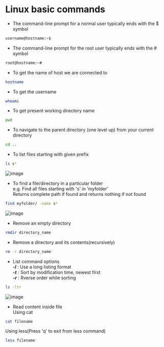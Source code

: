 # Linux basic commands
- The command-line prompt for a normal user typically ends with the $ symbol
```bash
username@hostname:~$
```

- The command-line prompt for the root user typically ends with the # symbol
```bash
root@hostname:~#
```

- To get the name of host we are connected to
```bash
hostname
```

- To get the username
```bash
whoami
```

- To get present working directory name
```bash
pwd
```

- To navigate to the parent directory (one level up) from your current directory
```bash
cd ..
```

- To list files starting with given prefix
```bash
ls s*
```
![image](https://github.com/V-Vivek/Linux-Tutorial/assets/117569148/70fb9f4d-58e3-4041-b53a-dc2287f5e829)

- To find a file/directory in a particular folder  
e.g. Find all files starting with 's' in 'myfolder'  
Returns complete path if found and returns nothing if not found  
```bash
find myfolder/ -name s*
```
![image](https://github.com/V-Vivek/Linux-Tutorial/assets/117569148/e7047292-d10e-4ee3-b248-7cb68472ffda)

- Remove an empty directory
```bash
rmdir directory_name
```

- Remove a directory and its contents(recursively)
```bash
rm -r directory_name
```

- List command options  
***-l*** : Use a long listing format  
***-t*** : Sort by modification time, newest first  
***-r*** : Rverse order while sorting  
```bash
ls -ltr
```
![image](https://github.com/V-Vivek/Linux-Tutorial/assets/117569148/ecea8437-3f82-4cf2-ada1-0d3c85c29b45)

- Read content inside file  
Using cat  
```bash
cat filename
```
Using less(Press 'q' to exit from less command)  
```bash
less filename
```
